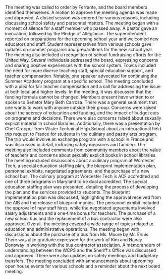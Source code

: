 The meeting was called to order by Ferrante, and the board members identified themselves. A motion to approve the meeting agenda was made and approved. A closed session was entered for various reasons, including discussing school safety and personnel matters. The meeting began with a moment of silence for a staff member who passed away. A pastor gave an invocation, followed by the Pledge of Allegiance. The superintendent reported on preparations for the upcoming school year and welcomed new educators and staff. Student representatives from various schools gave updates on summer programs and preparations for the new school year. The meeting also included a recognition of school fundraising efforts for the United Way. Several individuals addressed the board, expressing concerns and sharing positive experiences with the school system. Topics included the need for more diverse teaching staff, special education support, and teacher compensation. Notably, one speaker advocated for continuing the Summer Academy program at a specific school. The meeting concluded with a plea for fair teacher compensation and a call for addressing the issue at both local and higher levels.
In the meeting, it was discussed that the funding formula cannot be changed. Members present have written to or spoken to Senator Mary Beth Carroza. There was a general sentiment that one wants to work with anyone outside their group. Concerns were raised about the secrecy of education and funding, and the impact of budget cuts on programs and decisions. There were also concerns raised about sexually explicit material in school libraries. Additionally, there was a presentation by Chef Cropper from Wister Technical High School about an international field trip request to France for students in the culinary and pastry arts program. The trip would involve an exchange program with a school in France and was discussed in detail, including safety measures and funding. The meeting also included comments from community members about the value of teachers and concerns about sexually explicit books in school libraries.
The meeting included discussions about a culinary program at Worcester Tech, a special education staffing plan, the blueprint implementation plan, personnel exhibits, negotiated agreements, and the purchase of a new school bus. The culinary program at Worcester Tech is ACF accredited and one of three programs in Maryland to be dual accredited. The special education staffing plan was presented, detailing the process of developing the plan and the services provided to students. The blueprint implementation plan was discussed, highlighting the approval received from the AIB and the release of blueprint monies. The personnel exhibit included the approval of new staff hires, while the negotiated agreements involved salary adjustments and a one-time bonus for teachers. The purchase of a new school bus and the replacement of a bus contractor were also approved. Overall, the meeting covered a wide range of topics related to education and administrative operations.
The meeting began with discussions about the purchase of a bus from Ms. Moore by Mr. Ennis. There was also gratitude expressed for the work of Kim and Nancy Donoway in working with the bus contractor association. A memorandum of understanding between the WCPS and the Sheriff's Office was discussed and approved. There were also updates on safety meetings and budgetary transfers. The meeting concluded with announcements about upcoming open house events for various schools and a reminder about the next board meeting.